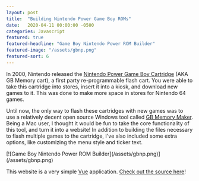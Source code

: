 ```yaml
---
layout: post
title:  "Building Nintendo Power Game Boy ROMs"
date:   2020-04-11 00:00:00 -0500
categories: Javascript
featured: true
featured-headline: "Game Boy Nintendo Power ROM Builder"
featured-image: "/assets/gbnp.png"
featured-sort: 6
---
```


In 2000, Nintendo released the [Nintendo Power Game Boy Cartridge](https://en.wikipedia.org/wiki/Nintendo_Power_(cartridge)) (AKA GB Memory cart), a first party re-programmable flash cart. You were able to take this cartridge into stores, insert it into a kiosk, and download new games to it. This was done to make more space in stores for Nintendo 64 games.

Until now, the only way to flash these cartridges with new games was to use a relatively decent open source Windows tool called [GB Memory Maker](https://github.com/Infinest/GB-Memory-Binary-Maker). Being a Mac user, I thought it would be fun to take the core functionality of this tool, and turn it into a website! In addition to building the files necessary to flash multiple games to the cartridge, I've also included some extra options, like customizing the menu style and ticker text.

<div class='image-container'>
[![Game Boy Nintendo Power ROM Builder](/assets/gbnp.png)](/assets/gbnp.png)
</div>

This website is a very simple [Vue](https://vuejs.org/) application. [Check out the source here](https://github.com/orangeglo/gbnp)!
